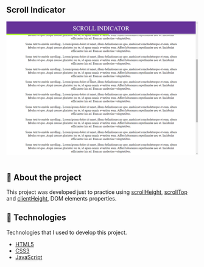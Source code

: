 ## Scroll Indicator

<div style="display:flex;justify-content:center;align-items:center" >
<img src="scroll-indicator.gif" alt="Example"/>
</div>

<br/>

## 📖 About the project

This project was developed just to practice using [scrollHeight](https://developer.mozilla.org/en-US/docs/Web/API/Element/scrollHeight), [scrollTop](https://developer.mozilla.org/en-US/docs/Web/API/Element/scrollTop) and [clientHeight](https://developer.mozilla.org/en-US/docs/Web/API/Element/clientHeight), DOM elements properties.

## 🤖 Technologies

Technologies that I used to develop this project.

- [HTML5](https://www.w3schools.com/html/)
- [CSS3](https://www.w3schools.com/css/)
- [JavaScript](https://developer.mozilla.org/en-US/docs/Web/JavaScript)
